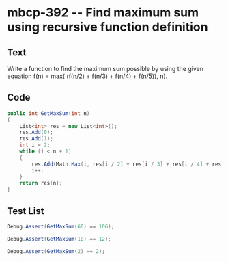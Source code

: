 # mbcp-392 -- Find maximum sum using recursive function definition

## Text

Write a function to find the maximum sum possible by using the given equation f(n) = max( (f(n/2) + f(n/3) + f(n/4) + f(n/5)), n).

## Code

```csharp
public int GetMaxSum(int n)
{
    List<int> res = new List<int>();
    res.Add(0);
    res.Add(1);
    int i = 2;
    while (i < n + 1)
    {
        res.Add(Math.Max(i, res[i / 2] + res[i / 3] + res[i / 4] + res[i / 5]));
        i++;
    }
    return res[n];
}
```

## Test List

```csharp
Debug.Assert(GetMaxSum(60) == 106);
```

```csharp
Debug.Assert(GetMaxSum(10) == 12);
```

```csharp
Debug.Assert(GetMaxSum(2) == 2);
```
